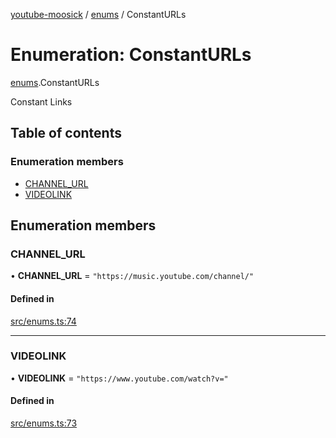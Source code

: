 [youtube-moosick](../README.md) / [enums](../modules/enums.md) / ConstantURLs

# Enumeration: ConstantURLs

[enums](../modules/enums.md).ConstantURLs

Constant Links

## Table of contents

### Enumeration members

- [CHANNEL\_URL](enums.ConstantURLs.md#channel_url)
- [VIDEOLINK](enums.ConstantURLs.md#videolink)

## Enumeration members

### CHANNEL\_URL

• **CHANNEL\_URL** = `"https://music.youtube.com/channel/"`

#### Defined in

[src/enums.ts:74](https://github.com/EvasiveXkiller/youtube-moosick/blob/239aede/src/enums.ts#L74)

___

### VIDEOLINK

• **VIDEOLINK** = `"https://www.youtube.com/watch?v="`

#### Defined in

[src/enums.ts:73](https://github.com/EvasiveXkiller/youtube-moosick/blob/239aede/src/enums.ts#L73)

